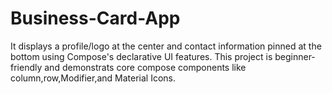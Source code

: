 # Business-Card-App
It displays a profile/logo at the center and contact information pinned at the bottom using Compose's declarative UI features.
This project is beginner-friendly and demonstrats core compose components like column,row,Modifier,and Material Icons.
